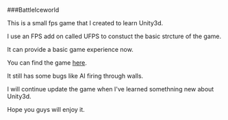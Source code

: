 ###BattleIceworld

This is a small fps game that I created to learn Unity3d.  

I use an FPS add on called UFPS to constuct the basic strcture of the game.

It can provide a basic game experience now.

You can find the game [here](https://github.com/AndyZYZ/BattleIceworld_game.git).

It still has some bugs like AI firing through walls.

I will continue update the game when I've learned somethning new about Unity3d.

Hope you guys will enjoy it.



